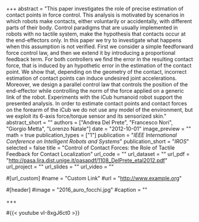 +++
abstract = "This paper investigates the role of precise estimation of contact points in force control. This analysis is motivated by scenarios in which robots make contacts, either voluntarily or accidentally, with different parts of their body. Control paradigms that are usually implemented in robots with no tactile system, make the hypothesis that contacts occur at the end-effectors only. In this paper we try to investigate what happens when this assumption is not verified. First we consider a simple feedforward force control law, and then we extend it by introducing a proportional feedback term. For both controllers we find the error in the resulting contact force, that is induced by an hypothetic error in the estimation of the contact point. We show that, depending on the geometry of the contact, incorrect estimation of contact points can induce undesired joint accelerations. Moreover, we design a parallel control law that controls the position of the end-effector while controlling the norm of the force applied on a generic link of the robot. Experiments with the iCub humanoid robot support the presented analysis. In order to estimate contact points and contact forces on the forearm of the iCub we do not use any model of the environment, but we exploit its 6-axis force/torque sensor and its sensorized skin."
abstract_short = ""
authors = ["Andrea Del Prete", "Francesco Nori", "Giorgio Metta", "Lorenzo Natale"]
date = "2012-10-01"
image_preview = ""
math = true
publication_types = ["1"]
publication = "*IEEE International Conference on Intelligent Robots and Systems*"
publication_short = "*IROS*"
selected = false
title = "Control of Contact Forces: the Role of Tactile Feedback for Contact Localization"
url_code = ""
url_dataset = ""
url_pdf = "http://pasa.lira.dist.unige.it/pasapdf/1108_DelPrete_etal2012.pdf"
url_project = ""
url_slides = ""
url_video = ""

#[url_custom]
#name = "Custom Link"
#url = "http://www.example.org"

#[header]
#image = "2016_auro_focchi.jpg"
#caption = ""

+++

#{{< youtube vI-8xgJ6ct0 >}}
